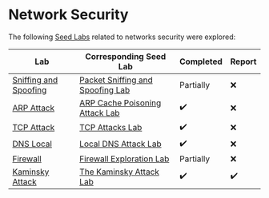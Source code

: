 # Network Security

The following [Seed Labs](https://github.com/seed-labs/seed-labs) related to networks security were explored:

| Lab                                                                                                                   | Corresponding Seed Lab              | Completed          | Report             |
| ----------------------------------------------------------------------------------------------------------------------| ----------------------------------- | ------------------ | ------------------ |
| [Sniffing and Spoofing](Sniffing_Spoofing/)   | [Packet Sniffing and Spoofing Lab](https://seedsecuritylabs.org/Labs_20.04/Networking/Sniffing_Spoofing/)   |  Partially         | :x:                |
| [ARP Attack](ARP_Attack/)                     | [ARP Cache Poisoning Attack Lab](https://seedsecuritylabs.org/Labs_20.04/Networking/ARP_Attack/)            | :heavy_check_mark: | :x:                |
| [TCP Attack](TCP_Attack/)                     | [TCP Attacks Lab](https://seedsecuritylabs.org/Labs_20.04/Networking/TCP_Attacks/)                          | :heavy_check_mark: | :x:                |
| [DNS Local](DNS_Local/)                       | [Local DNS Attack Lab](https://seedsecuritylabs.org/Labs_20.04/Networking/DNS/DNS_Local/)                   | :heavy_check_mark: | :x:                |
| [Firewall](Firewall/)                         | [Firewall Exploration Lab](https://seedsecuritylabs.org/Labs_20.04/Networking/Firewall/)                    |  Partially         | :x:                |               
| [Kaminsky Attack](DNS_Remote/)                | [The Kaminsky Attack Lab](https://seedsecuritylabs.org/Labs_20.04/Networking/DNS/DNS_Remote/)               | :heavy_check_mark: | :heavy_check_mark: |

